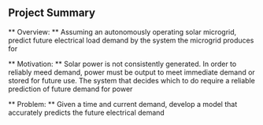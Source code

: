 ## Project Summary
** Overview: ** Assuming an autonomously operating solar microgrid, predict future electrical load demand by the system the microgrid produces for

** Motivation: ** Solar power is not consistently generated.  In order to reliably meed demand, power must be output to meet immediate demand or stored for future use.  The system that decides which to do require a reliable prediction of future demand for power

** Problem: ** Given a time and current demand, develop a model that accurately predicts the future electrical demand
